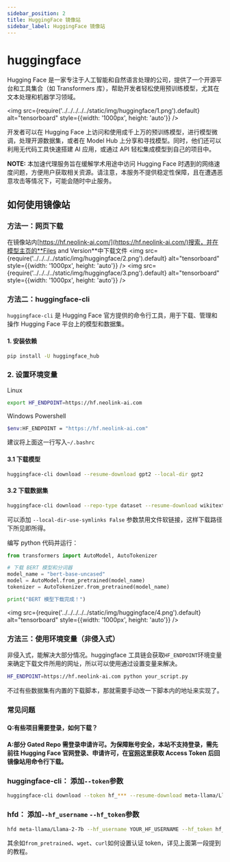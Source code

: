 ```yaml
---
sidebar_position: 2
title: HuggingFace 镜像站
sidebar_label: HuggingFace 镜像站
---
```


# huggingface

Hugging Face 是一家专注于人工智能和自然语言处理的公司，提供了一个开源平台和工具集合（如 Transformers 库），帮助开发者轻松使用预训练模型，尤其在文本处理和机器学习领域。

<img src={require('../../../../../static/img/huggingface/1.png').default} alt="tensorboard" style={{width: '1000px', height: 'auto'}} />

开发者可以在 Hugging Face 上访问和使用成千上万的预训练模型，进行模型微调，处理开源数据集，或者在 Model Hub 上分享和寻找模型。同时，他们还可以利用无代码工具快速搭建 AI 应用，或通过 API 轻松集成模型到自己的项目中。

**NOTE:** 本加速代理服务旨在缓解学术用途中访问 Hugging Face 时遇到的网络速度问题，方便用户获取相关资源。请注意，本服务不提供稳定性保障，且在遭遇恶意攻击等情况下，可能会随时中止服务。

## 如何使用镜像站

### 方法一：网页下载

在镜像站内[https://hf.neolink-ai.com/](https://hf.neolink-ai.com/)搜索，并在模型主页的**Files and Version**中下载文件
<img src={require('../../../../static/img/huggingface/2.png').default} alt="tensorboard" style={{width: '1000px', height: 'auto'}} />
<img src={require('../../../../static/img/huggingface/3.png').default} alt="tensorboard" style={{width: '1000px', height: 'auto'}} />

### 方法二：huggingface-cli

`huggingface-cli` 是 Hugging Face 官方提供的命令行工具，用于下载、管理和操作 Hugging Face 平台上的模型和数据集。

#### 1. 安装依赖

```bash
pip install -U huggingface_hub
```

### 2. 设置环境变量

Linux

```bash
export HF_ENDPOINT=https://hf.neolink-ai.com
```

Windows Powershell

```bash
$env:HF_ENDPOINT = "https://hf.neolink-ai.com"
```

建议将上面这一行写入`~/.bashrc`

#### 3.1 下载模型

```bash
huggingface-cli download --resume-download gpt2 --local-dir gpt2
```

#### 3.2 下载数据集

```bash
huggingface-cli download --repo-type dataset --resume-download wikitext --local-dir wikitext
```

可以添加 `--local-dir-use-symlinks False` 参数禁用文件软链接，这样下载路径下所见即所得。

编写 python 代码并运行：

```python
from transformers import AutoModel, AutoTokenizer

# 下载 BERT 模型和分词器
model_name = "bert-base-uncased"
model = AutoModel.from_pretrained(model_name)
tokenizer = AutoTokenizer.from_pretrained(model_name)

print("BERT 模型下载完成！")
```

<img src={require('../../../../../static/img/huggingface/4.png').default} alt="tensorboard" style={{width: '1000px', height: 'auto'}} />

### 方法三：使用环境变量（非侵入式）

非侵入式，能解决大部分情况。huggingface 工具链会获取`HF_ENDPOINT`环境变量来确定下载文件所用的网址，所以可以使用通过设置变量来解决。

```bash
HF_ENDPOINT=https://hf.neolink-ai.com python your_script.py
```

不过有些数据集有内置的下载脚本，那就需要手动改一下脚本内的地址来实现了。

### 常见问题

#### Q:有些项目需要登录，如何下载？

#### A:部分 Gated Repo 需登录申请许可。为保障账号安全，本站不支持登录，需先前往 Hugging Face 官网登录、申请许可，在[官网](https://huggingface.co/settings/tokens)这里获取 Access Token 后回镜像站用命令行下载。

### huggingface-cli： 添加`--token`参数

```bash
huggingface-cli download --token hf_*** --resume-download meta-llama/Llama-2-7b-hf --local-dir Llama-2-7b-hf
```

### hfd： 添加`--hf_username` `--hf_token`参数

```bash
hfd meta-llama/Llama-2-7b --hf_username YOUR_HF_USERNAME --hf_token hf_***
```

其余如`from_pretrained`、`wget`、`curl`如何设置认证 token，详见上面第一段提到的教程。
